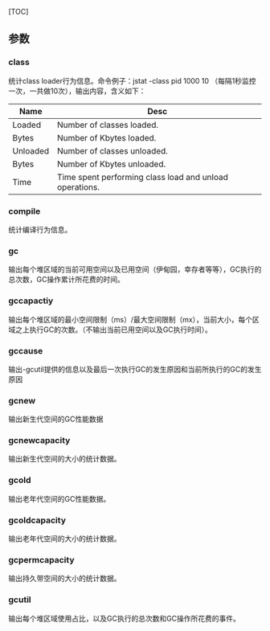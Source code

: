 [TOC]

## 参数
### class
统计class loader行为信息。命令例子：jstat -class pid 1000 10 （每隔1秒监控一次，一共做10次），输出内容，含义如下：

|Name|Desc|
|----|------|
|Loaded	|Number of classes loaded.|
|Bytes	|Number of Kbytes loaded.|
|Unloaded|	Number of classes unloaded.|
|Bytes	|Number of Kbytes unloaded.|
|Time	|Time spent performing class load and unload operations.|

 
### compile
统计编译行为信息。
### gc
输出每个堆区域的当前可用空间以及已用空间（伊甸园，幸存者等等），GC执行的总次数，GC操作累计所花费的时间。
### gccapactiy
输出每个堆区域的最小空间限制（ms）/最大空间限制（mx），当前大小，每个区域之上执行GC的次数。（不输出当前已用空间以及GC执行时间）。
### gccause
输出-gcutil提供的信息以及最后一次执行GC的发生原因和当前所执行的GC的发生原因
### gcnew
输出新生代空间的GC性能数据
### gcnewcapacity
输出新生代空间的大小的统计数据。
### gcold
输出老年代空间的GC性能数据。
### gcoldcapacity
输出老年代空间的大小的统计数据。
### gcpermcapacity
输出持久带空间的大小的统计数据。
### gcutil
输出每个堆区域使用占比，以及GC执行的总次数和GC操作所花费的事件。
